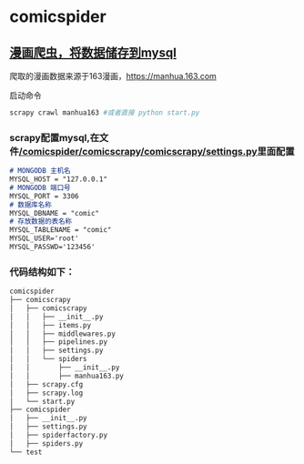 # comicspider

## [漫画爬虫，将数据储存到mysql](README.md)
 
 爬取的漫画数据来源于163漫画，https://manhua.163.com
 
 启动命令
 ```python
scrapy crawl manhua163 #或者直接 python start.py
```
### scrapy配置mysql,在文件[/comicspider/comicscrapy/comicscrapy/settings.py](comicspider/comicscrapy/comicscrapy/settings.py)里面配置
```markdown
# MONGODB 主机名
MYSQL_HOST = "127.0.0.1"
# MONGODB 端口号
MYSQL_PORT = 3306
# 数据库名称
MYSQL_DBNAME = "comic"
# 存放数据的表名称
MYSQL_TABLENAME = "comic"
MYSQL_USER='root'
MYSQL_PASSWD='123456'

```

### 代码结构如下：
```markdown
comicspider
├── comicscrapy
│   ├── comicscrapy
│   │   ├── __init__.py
│   │   ├── items.py
│   │   ├── middlewares.py
│   │   ├── pipelines.py
│   │   ├── settings.py
│   │   └── spiders
│   │       ├── __init__.py
│   │       ├── manhua163.py
│   ├── scrapy.cfg
│   ├── scrapy.log
│   └── start.py
├── comicspider
│   ├── __init__.py
│   ├── settings.py
│   ├── spiderfactory.py
│   ├── spiders.py
└── test


```
 